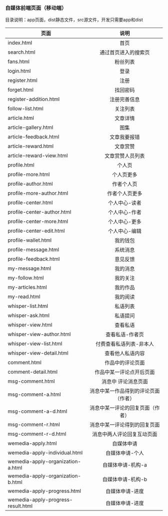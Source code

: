 ### 自媒体前端页面（移动端）

目录说明：app页面，dist静态文件，src源文件，开发只需要app和dist

|页面|说明| 
|-------------|:-------------:| 
|index.html|首页| 
|search.html|通过首页进入的搜索页| 
|fans.html|粉丝列表|
|login.html|登录|
|register.html|注册|
|forget.html|找回密码|
|register-addition.html|注册完善信息|
|follow-list.html|关注列表|
|article.html|文章详情| 
|article-gallery.html|图集| 
|article-feedback.html|文章我要报错| 
|article-reward.html|文章赏赞|  
|article-reward-view.html|文章赏赞人员列表|
|profile.html|个人页|
|profile-more.html|个人页更多|
|profile-author.html|作者个人页|
|profile-more-author.html|作者个人页更多|
|profile-center.html|个人中心-读者|
|profile-center-author.html|个人中心-作者|
|profile-center-more.html|个人中心-更多|
|profile-center-edit.html|个人中心-编辑|
|profile-wallet.html|我的钱包|
|profile-message.html|系统消息|
|profile-feedback.html|意见反馈|
|my-message.html|我的消息|
|my-follow.html|我的关注|
|my-articles.html|我的作品|
|my-read.html|我的阅读|
|whisper-list.html|私语列表|
|whisper-ask.html|私语提问|
|whisper-view.html|查看私语|
|whisper-view-author.html|查看私语-作者页|
|whisper-view-list.html|付费查看私语列表-非本人|
|whisper-view-detail.html|查看他人私语内容|
|comment.html|作品中的评论页面| 
|comment-detail.html|作品中某一评论点开后页面| 
|msg-comment.html|消息中 评论消息页面| 
|msg-comment-a.html|消息中某一作品得到的评论页面（作者）| 
|msg-comment-a-d.html|消息中某一评论的回复页面（作者）| 
|msg-comment-r.html|消息中某一评论得到的回复页面| 
|msg-comment-r-d.html|消息中两人评论回复互动页面| 
|wemedia-apply.html|自媒体申请|
|wemedia-apply-individual.html|自媒体申请-个人|
|wemedia-apply-organization-a.html|自媒体申请-机构-a|
|wemedia-apply-organization-b.html|自媒体申请-机构-b|
|wemedia-apply-progress.html|自媒体申请-进度|
|wemedia-apply-progress-result.html|自媒体申请-进度|










